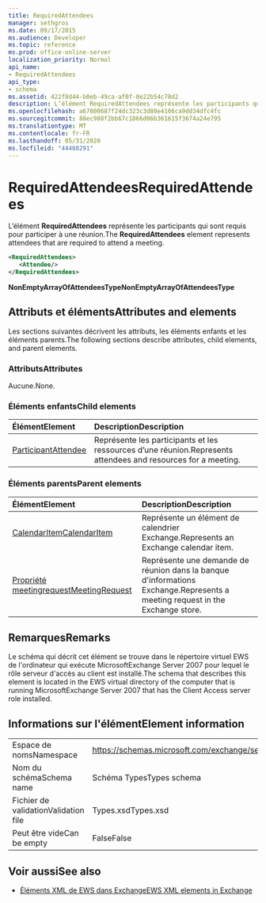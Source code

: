 ```yaml
---
title: RequiredAttendees
manager: sethgros
ms.date: 09/17/2015
ms.audience: Developer
ms.topic: reference
ms.prod: office-online-server
localization_priority: Normal
api_name:
- RequiredAttendees
api_type:
- schema
ms.assetid: 422f8d44-b0eb-49ca-af0f-0e22b54c78d2
description: L’élément RequiredAttendees représente les participants qui sont requis pour participer à une réunion.
ms.openlocfilehash: a67800687f24dc323c3d80e4166ca9dd34dfc4fc
ms.sourcegitcommit: 88ec988f2bb67c1866d06b361615f3674a24e795
ms.translationtype: MT
ms.contentlocale: fr-FR
ms.lasthandoff: 05/31/2020
ms.locfileid: "44468291"
---
```

# <a name="requiredattendees"></a><span data-ttu-id="92882-103">RequiredAttendees</span><span class="sxs-lookup"><span data-stu-id="92882-103">RequiredAttendees</span></span>

<span data-ttu-id="92882-104">L’élément **RequiredAttendees** représente les participants qui sont requis pour participer à une réunion.</span><span class="sxs-lookup"><span data-stu-id="92882-104">The **RequiredAttendees** element represents attendees that are required to attend a meeting.</span></span> 
  
```xml
<RequiredAttendees>
   <Attendee/>
</RequiredAttendees>
```

 <span data-ttu-id="92882-105">**NonEmptyArrayOfAttendeesType**</span><span class="sxs-lookup"><span data-stu-id="92882-105">**NonEmptyArrayOfAttendeesType**</span></span>
## <a name="attributes-and-elements"></a><span data-ttu-id="92882-106">Attributs et éléments</span><span class="sxs-lookup"><span data-stu-id="92882-106">Attributes and elements</span></span>

<span data-ttu-id="92882-107">Les sections suivantes décrivent les attributs, les éléments enfants et les éléments parents.</span><span class="sxs-lookup"><span data-stu-id="92882-107">The following sections describe attributes, child elements, and parent elements.</span></span>
  
### <a name="attributes"></a><span data-ttu-id="92882-108">Attributs</span><span class="sxs-lookup"><span data-stu-id="92882-108">Attributes</span></span>

<span data-ttu-id="92882-109">Aucune.</span><span class="sxs-lookup"><span data-stu-id="92882-109">None.</span></span>
  
### <a name="child-elements"></a><span data-ttu-id="92882-110">Éléments enfants</span><span class="sxs-lookup"><span data-stu-id="92882-110">Child elements</span></span>

|<span data-ttu-id="92882-111">**Élément**</span><span class="sxs-lookup"><span data-stu-id="92882-111">**Element**</span></span>|<span data-ttu-id="92882-112">**Description**</span><span class="sxs-lookup"><span data-stu-id="92882-112">**Description**</span></span>|
|:-----|:-----|
|[<span data-ttu-id="92882-113">Participant</span><span class="sxs-lookup"><span data-stu-id="92882-113">Attendee</span></span>](attendee.md) <br/> |<span data-ttu-id="92882-114">Représente les participants et les ressources d’une réunion.</span><span class="sxs-lookup"><span data-stu-id="92882-114">Represents attendees and resources for a meeting.</span></span>  <br/> |
   
### <a name="parent-elements"></a><span data-ttu-id="92882-115">Éléments parents</span><span class="sxs-lookup"><span data-stu-id="92882-115">Parent elements</span></span>

|<span data-ttu-id="92882-116">**Élément**</span><span class="sxs-lookup"><span data-stu-id="92882-116">**Element**</span></span>|<span data-ttu-id="92882-117">**Description**</span><span class="sxs-lookup"><span data-stu-id="92882-117">**Description**</span></span>|
|:-----|:-----|
|[<span data-ttu-id="92882-118">CalendarItem</span><span class="sxs-lookup"><span data-stu-id="92882-118">CalendarItem</span></span>](calendaritem.md) <br/> |<span data-ttu-id="92882-119">Représente un élément de calendrier Exchange.</span><span class="sxs-lookup"><span data-stu-id="92882-119">Represents an Exchange calendar item.</span></span>  <br/> |
|[<span data-ttu-id="92882-120">Propriété meetingrequest</span><span class="sxs-lookup"><span data-stu-id="92882-120">MeetingRequest</span></span>](meetingrequest.md) <br/> |<span data-ttu-id="92882-121">Représente une demande de réunion dans la banque d'informations Exchange.</span><span class="sxs-lookup"><span data-stu-id="92882-121">Represents a meeting request in the Exchange store.</span></span>  <br/> |
   
## <a name="remarks"></a><span data-ttu-id="92882-122">Remarques</span><span class="sxs-lookup"><span data-stu-id="92882-122">Remarks</span></span>

<span data-ttu-id="92882-123">Le schéma qui décrit cet élément se trouve dans le répertoire virtuel EWS de l'ordinateur qui exécute MicrosoftExchange Server 2007 pour lequel le rôle serveur d'accès au client est installé.</span><span class="sxs-lookup"><span data-stu-id="92882-123">The schema that describes this element is located in the EWS virtual directory of the computer that is running MicrosoftExchange Server 2007 that has the Client Access server role installed.</span></span>
  
## <a name="element-information"></a><span data-ttu-id="92882-124">Informations sur l'élément</span><span class="sxs-lookup"><span data-stu-id="92882-124">Element information</span></span>

|||
|:-----|:-----|
|<span data-ttu-id="92882-125">Espace de noms</span><span class="sxs-lookup"><span data-stu-id="92882-125">Namespace</span></span>  <br/> |https://schemas.microsoft.com/exchange/services/2006/types  <br/> |
|<span data-ttu-id="92882-126">Nom du schéma</span><span class="sxs-lookup"><span data-stu-id="92882-126">Schema name</span></span>  <br/> |<span data-ttu-id="92882-127">Schéma Types</span><span class="sxs-lookup"><span data-stu-id="92882-127">Types schema</span></span>  <br/> |
|<span data-ttu-id="92882-128">Fichier de validation</span><span class="sxs-lookup"><span data-stu-id="92882-128">Validation file</span></span>  <br/> |<span data-ttu-id="92882-129">Types.xsd</span><span class="sxs-lookup"><span data-stu-id="92882-129">Types.xsd</span></span>  <br/> |
|<span data-ttu-id="92882-130">Peut être vide</span><span class="sxs-lookup"><span data-stu-id="92882-130">Can be empty</span></span>  <br/> |<span data-ttu-id="92882-131">False</span><span class="sxs-lookup"><span data-stu-id="92882-131">False</span></span>  <br/> |
   
## <a name="see-also"></a><span data-ttu-id="92882-132">Voir aussi</span><span class="sxs-lookup"><span data-stu-id="92882-132">See also</span></span>



- [<span data-ttu-id="92882-133">Éléments XML de EWS dans Exchange</span><span class="sxs-lookup"><span data-stu-id="92882-133">EWS XML elements in Exchange</span></span>](ews-xml-elements-in-exchange.md)

